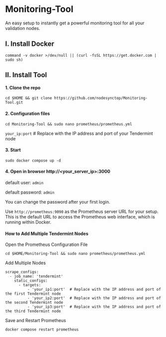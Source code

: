 # Monitoring-Tool
An easy setup to instantly get a powerful monitoring tool for all your validation nodes.
## I. Install Docker
```
command -v docker >/dev/null || (curl -fsSL https://get.docker.com | sudo sh)
```
## II. Install Tool

#### 1. Clone the repo
```
cd $HOME && git clone https://github.com/nodesynctop/Monitoring-Tool.git
```
#### 2. Configuration files
```
cd Monitoring-Tool && sudo nano prometheus/prometheus.yml
```
`your_ip:port` # Replace with the IP address and port of your Tendermint node

#### 3. Start 
```
sudo docker compose up -d
```

#### 4. Open in browser http://<your_server_ip>:3000

default user: `admin`

default password: `admin`

You can change the password after your first login.

Use `http://prometheus:9090` as the Prometheus server URL for your setup. This is the default URL to access the Prometheus web interface, which is running within Docker.
#### How to Add Multiple Tendermint Nodes
Open the Prometheus Configuration File
```
cd $HOME/Monitoring-Tool && sudo nano prometheus/prometheus.yml
```
Add Multiple Nodes
```
scrape_configs:
  - job_name: 'tendermint'
    static_configs:
      - targets:
          - 'your_ip1:port'  # Replace with the IP address and port of the first Tendermint node
          - 'your_ip2:port'  # Replace with the IP address and port of the second Tendermint node
          - 'your_ip3:port'  # Replace with the IP address and port of the third Tendermint node
```
Save and Restart Prometheus
```
docker compose restart prometheus
```
